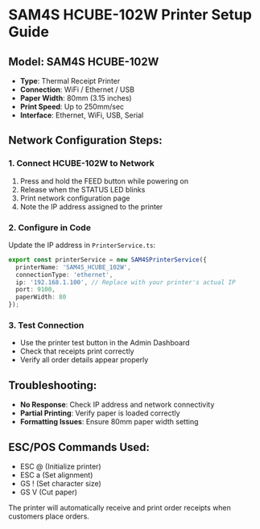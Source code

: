 # SAM4S HCUBE-102W Printer Setup Guide

## Model: SAM4S HCUBE-102W
- **Type**: Thermal Receipt Printer
- **Connection**: WiFi / Ethernet / USB
- **Paper Width**: 80mm (3.15 inches)
- **Print Speed**: Up to 250mm/sec
- **Interface**: Ethernet, WiFi, USB, Serial

## Network Configuration Steps:

### 1. Connect HCUBE-102W to Network
1. Press and hold the FEED button while powering on
2. Release when the STATUS LED blinks
3. Print network configuration page
4. Note the IP address assigned to the printer

### 2. Configure in Code
Update the IP address in `PrinterService.ts`:
```typescript
export const printerService = new SAM4SPrinterService({
  printerName: 'SAM4S_HCUBE_102W',
  connectionType: 'ethernet',
  ip: '192.168.1.100', // Replace with your printer's actual IP
  port: 9100,
  paperWidth: 80
});
```

### 3. Test Connection
- Use the printer test button in the Admin Dashboard
- Check that receipts print correctly
- Verify all order details appear properly

## Troubleshooting:
- **No Response**: Check IP address and network connectivity
- **Partial Printing**: Verify paper is loaded correctly
- **Formatting Issues**: Ensure 80mm paper width setting

## ESC/POS Commands Used:
- ESC @ (Initialize printer)
- ESC a (Set alignment)
- GS ! (Set character size)
- GS V (Cut paper)

The printer will automatically receive and print order receipts when customers place orders.

